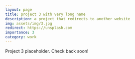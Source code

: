 ```yaml
---
layout: page
title: project 3 with very long name
description: a project that redirects to another website
img: assets/img/3.jpg
redirect: https://unsplash.com
importance: 3
category: work
---
```


Project 3 placeholder. Check back soon!
